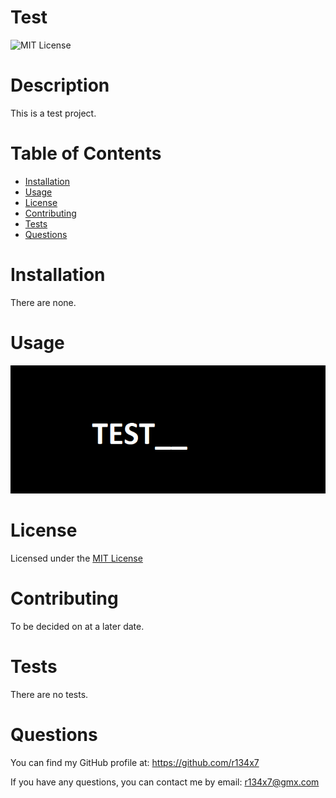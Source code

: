 # Test

  ![MIT License](https://img.shields.io/badge/License-MIT-red)

  # Description
  
  This is a test project.

  # Table of Contents
  
  - [Installation](#installation)
  - [Usage](#usage)
  - [License](#license)
  - [Contributing](#contributing)
  - [Tests](#tests)
  - [Questions](#questions)

  # Installation
  
  There are none.

  # Usage
  
  ![test image](assets/images/screenshot.png)
  
  # License
    
  Licensed under the [MIT License](https://choosealicense.com/licenses/mit/)

  # Contributing
  
  To be decided on at a later date.

  # Tests
  
  There are no tests.

  # Questions
  
  You can find my GitHub profile at: https://github.com/r134x7

  If you have any questions, you can contact me by email: r134x7@gmx.com

